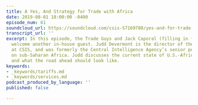 ```yaml
---
title: A Yes, And Strategy for Trade with Africa
date: 2019-08-01 18:00:00 -0400
episode_num: 61
soundcloud_url: https://soundcloud.com/csis-57169780/yes-and-for-trade-in-africa
transcript_url: ''
excerpt: In this episode, the Trade Guys and Jack Caporal (filling in for Andrew Schwartz)
  welcome another in-house guest. Judd Devermont is the director of the Africa Program
  at CSIS, and was formerly the Central Intelligence Agency’s senior political analyst
  on sub-Saharan Africa. Judd discusses the current state of U.S.-Africa trade relations
  and what the road ahead should look like.
keywords:
- _keywords/tariffs.md
- _keywords/services.md
podcast_produced_by_language: ''
published: false

---
```

